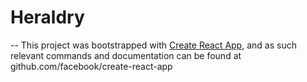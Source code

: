 # Heraldry


--
This project was bootstrapped with [Create React App](https://github.com/facebook/create-react-app), and as such relevant commands and documentation can be found at github.com/facebook/create-react-app
